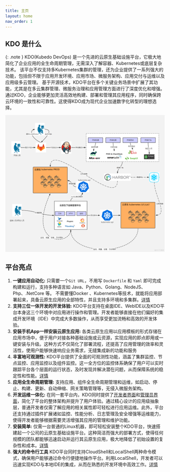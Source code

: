 ```yaml
---
title: 主页
layout: home
nav_order: 1
---
```


## KDO 是什么

{: .note }
KDO(Kubedo DevOps) 是一个先进的云原生基础设施平台，它极大地简化了企业应用的全生命周期管理，无需深入了解容器、Kubernetes或底层复杂技术。
该平台不仅支持多Kubernetes集群的管理，还为企业提供了一系列强大的功能，包括但不限于应用开发环境、应用市场、微服务架构、应用交付与运维以及应用级多云管理。
基于开源技术，KDO平台在多个关键业务场景中扩展了其功能，尤其是在多云集群管理、微服务治理和应用管理方面进行了深度优化和增强。
通过KDO，企业能够更加灵活高效地构建、部署和管理其应用程序，同时确保跨云环境的一致性和可靠性。这使得KDO成为现代企业加速数字化转型的理想选择。

![kdo.png](imgs/kdo.png)

## 平台亮点

1. **一键应用自动化:**  只需要一个`Git URL`，不用写 `Dockerfile` 和 `Yaml` 即可完成构建和运行，支持多种语言如 Java、Python、Golang、NodeJS、Php、.NetCore 等。
不需要懂Docker 、Kubernetes等技术，就能将应用部署起来，具备云原生应用的全部特性，并且支持多环境和多集群。[详情](docs/dev/applications/repository#创建应用)
2. **支持三位一体开发的开发体验:** KDO平台支持在桌面IDE、WebIDE以及KDO平台本身这三个环境中对应用进行操作和管理。开发者能够直接在他们偏好的集成开发环境（IDE）中完成大多数操作，从而享受更加流畅和高效的开发体验。
3. **安装手机App一样安装云原生应用:** 各类云原生应用以应用模板的形式存储在应用市场中，便于用户对接各种基础设施或云资源，实现应用的即点即用或一键安装与升级。这种方式不仅简化了部署流程，还提高了应用管理的效率和灵活性，使用户能够快速响应业务需求，无缝集成新的功能和服务
4. **丰富地可观测性:** KDO平台提供了全面的可观测性功能，涵盖了集群监控、节点监控、应用监控以及组件监控。这一全方位的监控体系确保了用户可以实时跟踪平台各个层面的运行状态，及时发现并解决潜在问题，从而保障系统的稳定性和性能。[详情](docs/observability)
5. **应用全生命周期管理:** 支持应用、组件全生命周期管理和运维，如启动、停止、构建、更新、自动伸缩、网关策略管理等，无侵入微服务架构。
6. **开发运维一体化:**  在同一套平台内，KDO同时提供了[开发者界面](./docs/dev)和[管理员界面](./docs/admin)，简化了平台的整体架构并提升了用户体验。通过精心设计的应用级抽象层，普通开发者仅需了解应用的相关属性即可轻松进行应用运维。此外，平台还支持通过插件扩展诸如监控、性能分析、日志管理及安全增强等运维能力，使得开发者能够根据需要灵活增强其应用的管理和维护功能。
7. **安装简单:** 仅需一台普通的Linux机器，即可轻松安装整个KDO平台，快速搭建起一个公司的云原生基础设施平台。这种简洁而强大的部署方式，使得任何规模的团队都能够迅速启动并运行其云原生应用，极大地降低了初始设置的复杂性和成本。[详情](docs/install)
8. **强大的命令行工具** KDO平台同时支持CloudShell和LocalShell两种命令模式，确保用户能够通过命令行便捷地操作平台。利用LocalShell，开发者可以迅速实现KDO与本地IDE的集成，从而在熟悉的开发环境中高效工作。[详情](docs/terminal)




